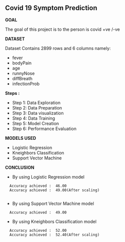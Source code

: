 ## Covid 19 Symptom Prediction

**GOAL**

The goal of this project is to the person is covid +ve /-ve

**DATASET**

Dataset Contains 2899 rows and 6 columns namely: 
- fever
- bodyPain
- age
- runnyNose
- diffBreath
- infectionProb

**Steps :** 
- Step 1: Data Exploration
- Step 2: Data Preparation
- Step 3: Data visualization
- Step 4: Data Training
- Step 5: Model Creation
- Step 6: Performance Evaluation


**MODELS USED**
- Logistic Regression
- Kneighbors Classification
- Support Vector Machine


**CONCLUSION**

- By using Logistic Regression model 
 ``` 
   Accuracy achieved :  46.00
   Accuracy achieved :  49.00(After scaling)
   
 ```

- By using Support Vector Machine model 
 ``` 
   Accuracy achieved :  49.00   

 ```

- By using Kneighbors Classification model 
```
  Accuracy achieved :  52.00
  Accuracy achieved :  52.40(After scaling)

```